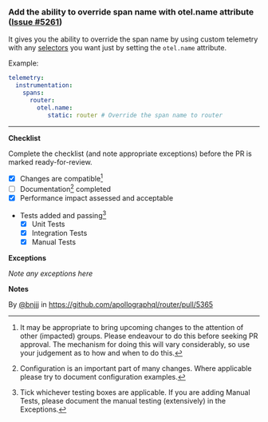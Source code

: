 ### Add the ability to override span name with otel.name attribute ([Issue #5261](https://github.com/apollographql/router/issues/5261))

It gives you the ability to override the span name by using custom telemetry with any [selectors](https://www.apollographql.com/docs/router/configuration/telemetry/instrumentation/selectors/) you want just by setting the `otel.name` attribute.

Example:

```yaml
telemetry:
  instrumentation:
    spans:
      router:
        otel.name:
           static: router # Override the span name to router 
```



---

**Checklist**

Complete the checklist (and note appropriate exceptions) before the PR is marked ready-for-review.

- [x] Changes are compatible[^1]
- [ ] Documentation[^2] completed
- [x] Performance impact assessed and acceptable
- Tests added and passing[^3]
    - [x] Unit Tests
    - [x] Integration Tests
    - [x] Manual Tests

**Exceptions**

*Note any exceptions here*

**Notes**

[^1]: It may be appropriate to bring upcoming changes to the attention of other (impacted) groups. Please endeavour to do this before seeking PR approval. The mechanism for doing this will vary considerably, so use your judgement as to how and when to do this.
[^2]: Configuration is an important part of many changes. Where applicable please try to document configuration examples.
[^3]: Tick whichever testing boxes are applicable. If you are adding Manual Tests, please document the manual testing (extensively) in the Exceptions.

By [@bnjjj](https://github.com/bnjjj) in https://github.com/apollographql/router/pull/5365